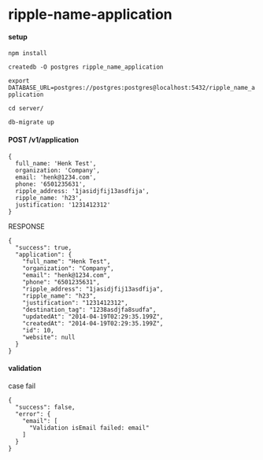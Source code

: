 ripple-name-application
=======================

#### setup

`npm install`

`createdb -O postgres ripple_name_application`

`export DATABASE_URL=postgres://postgres:postgres@localhost:5432/ripple_name_application`

`cd server/`

`db-migrate up`

#### POST /v1/application
```
{
  full_name: 'Henk Test',
  organization: 'Company',
  email: 'henk@1234.com',
  phone: '6501235631',
  ripple_address: '1jasidjfij13asdfija',
  ripple_name: 'h23',
  justification: '1231412312'
}
```

RESPONSE

```
{
  "success": true,
  "application": {
    "full_name": "Henk Test",
    "organization": "Company",
    "email": "henk@1234.com",
    "phone": "6501235631",
    "ripple_address": "1jasidjfij13asdfija",
    "ripple_name": "h23",
    "justification": "1231412312",
    "destination_tag": "1238asdjfa8sudfa",
    "updatedAt": "2014-04-19T02:29:35.199Z",
    "createdAt": "2014-04-19T02:29:35.199Z",
    "id": 10,
    "website": null
  }
}
```

#### validation

case fail
```
{
  "success": false,
  "error": {
    "email": [
      "Validation isEmail failed: email"
    ]
  }
}
```
